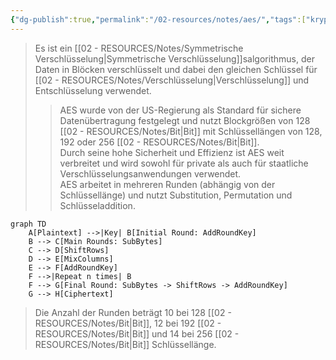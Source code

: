 ```yaml
---
{"dg-publish":true,"permalink":"/02-resources/notes/aes/","tags":["kryptografie"]}
---
```


>Es ist ein [[02 - RESOURCES/Notes/Symmetrische Verschlüsselung\|Symmetrische Verschlüsselung]]salgorithmus, der Daten in Blöcken verschlüsselt und dabei den gleichen Schlüssel für [[02 - RESOURCES/Notes/Verschlüsselung\|Verschlüsselung]] und Entschlüsselung verwendet.
>> AES wurde von der US-Regierung als Standard für sichere Datenübertragung festgelegt und nutzt Blockgrößen von 128 [[02 - RESOURCES/Notes/Bit\|Bit]] mit Schlüssellängen von 128, 192 oder 256 [[02 - RESOURCES/Notes/Bit\|Bit]].  
>> Durch seine hohe Sicherheit und Effizienz ist AES weit verbreitet und wird sowohl für private als auch für staatliche Verschlüsselungsanwendungen verwendet.  
>> AES arbeitet in mehreren Runden (abhängig von der Schlüssellänge) und nutzt Substitution, Permutation und Schlüsseladdition.

```mermaid
graph TD
    A[Plaintext] -->|Key| B[Initial Round: AddRoundKey]
    B --> C[Main Rounds: SubBytes]
    C --> D[ShiftRows]
    D --> E[MixColumns]
    E --> F[AddRoundKey]
    F -->|Repeat n times| B
    F --> G[Final Round: SubBytes -> ShiftRows -> AddRoundKey]
    G --> H[Ciphertext]
```

>Die Anzahl der Runden beträgt 10 bei 128 [[02 - RESOURCES/Notes/Bit\|Bit]], 12 bei 192 [[02 - RESOURCES/Notes/Bit\|Bit]] und 14 bei 256 [[02 - RESOURCES/Notes/Bit\|Bit]] Schlüssellänge.